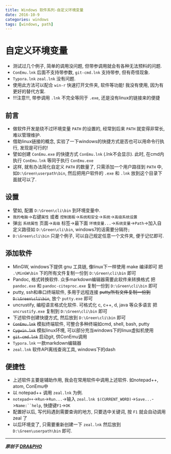 ```yaml
---
title: Windows 软件系列-自定义环境变量
date: 2016-10-9
categories: windows
tags: [windows, path]
---
```



# 自定义环境变量
- 测试过几个例子, 简单的调用没问题, 但带参调用就会有各种无法预料的问题.
- `ConEmu.lnk` 后面不支持带参数, `git-cmd.lnk` 支持带参, 但有奇怪现象.
- `Typora.lnk` `zeal.lnk` 没有问题.
- 使用此方法可以配合 `win-r` 快速打开文件夹, 软件等功能! 我没有使用, 因为有更好的替代方案.
- !!!注意!!!, 带参调用 `.lnk` 不完全等同于 `.exe`, 还是没有linux的链接来的便捷

## 前言
- 做软件开发是绕不过环境变量 `PATH` 的设置的, 经常到后来 `PATH` 就变得非常长, 难以管理维护.
- 借助linux链接的概念, 实验了一下windows的快捷方式是否也可以用命令行执行, 发现是可行的!
- 譬如创建 `ConEmu.exe` 的快捷方式 `ConEmu.lnk` (.lnk不会显示). 此时, 在cmd内执行 `ConEmu.lnk` 等同于执行 `ConEmu.exe`
- 这样, 就有办法简化自定义 `PATH` 的数量了, 只需添加一个用户路径到 `PATH` 中, 如`D:\Green\userpath\bin`, 然后把用户软件的 `.exe` 和 `.lnk` 放到这个目录下面就可以了.

## 设置
- 譬如, 配置 `D:\Green\cli\bin` 到环境变量中.
- `我的电脑`->右键`属性` 或者 `控制面板`->`系统和安全`->`系统`->`高级系统设置`
- 弹出 `系统属性` 页面->`高级` 标签->最下面 `环境变量...`->`系统变量`->`Path`->加入自定义路径如 `D:\Green\cli\bin`, windows7的话需要分隔符`;`
- `D:\Green\cli\bin` 只是个例子, 可以自己规定任意一个文件夹, 便于记忆即可.

## 添加软件
- MinGW, windows下提供 gnu 工具链, 像linux下一样使用 make 编译即可
  把 `.\MinGW\bin` 下的所有文件复制一份到 `D:\Green\cli\bin` 即可
- Pandoc, 格式转换软件. 众多markdown编辑器需要此软件来转换格式
  把 `pandoc.exe` 和 `pandoc-citeproc.exe` 复制一份到 `D:\Green\cli\bin` 即可
- putty, ssh和串口终端软件, 多用于远程连接
  ~~putty所有文件复制一份到 `D:\Green\cli\bin`~~, 放个 `putty.exe` 即可
- uncrustify, 编程语言格式化软件. 可格式化 c, c++, d, java 等众多语言
  把 `uncrustify.exe` 复制到 `D:\Green\cli\bin` 即可
- 下述软件创建快捷方式, 然后放到 `D:\Green\cli\bin` 即可
- ~~`ConEmu.lnk`~~ 模拟终端软件, 可整合多种终端如cmd, shell, bash, putty
- ~~`Cygwin.lnk`~~ 模拟linux环境, 可以部分充当windows下的linux虚拟机使用
- ~~`git-cmd.lnk`~~ 启动git, 供ConEmu调用
- `Typora.lnk` 一款markdown编辑器
- `zeal.lnk` 软件API离线查询工具, windows下的dash

## 便捷性
- 上述软件主要是辅助作用, 我会在常用软件中调用上述软件. 如notepad++, atom, ConEmu中
- 以 notepad++ 调用 `zeal.lnk` 为例.
- `notepad++`->`Run`->`Run...`->输入 `zeal.lnk $(CURRENT_WORD)`->`Save...`->`Name:``help`, 快捷键`F1`->`OK`
- 配置好以后, 写代码遇到需要查询的地方, 只要选中关键词, 按 `F1` 就会自动调用 zeal 了
- 以后环境变了, 只需要重新创建一下 `zeal.lnk` 然后放到 `D:\Green\userpath\bin` 即可.


----------

***原创于 [DRA&PHO](https://draapho.github.io/)***
